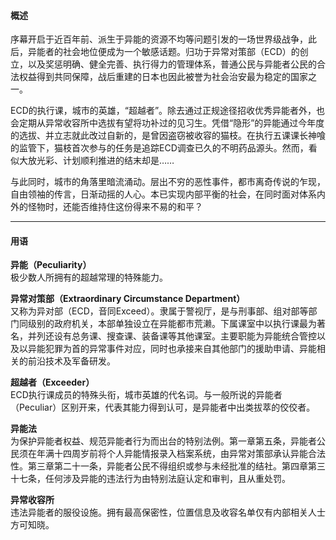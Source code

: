 #### 概述
序幕开启于近百年前、派生于异能的资源不均等问题引发的一场世界级战争，此后，异能者的社会地位便成为一个敏感话题。归功于异常对策部（ECD）的创立，以及奖惩明确、健全完善、执行得力的管理体系，普通公民与异能者公民的合法权益得到共同保障，战后重建的日本也因此被誉为社会治安最为稳定的国家之一。

ECD的执行课，城市的英雄，“超越者”。除去通过正规途径招收优秀异能者外，也会定期从异常收容所中选拔有望将功补过的见习生。凭借“隐形”的异能通过今年度的选拔、并立志就此改过自新的，是曾因盗窃被收容的猫枝。在执行五课课长神喰的监管下，猫枝首次参与的任务是追踪ECD调查已久的不明药品源头。然而，看似大放光彩、计划顺利推进的结末却是……

与此同时，城市的角落里暗流涌动。层出不穷的恶性事件，都市离奇传说的乍现，自由领袖的传言，日渐动摇的人心。本已实现内部平衡的社会，在同时面对体系内外的怪物时，还能否维持住这份得来不易的和平？

---
#### 用语
<b>异能（Peculiarity）</b>
<br>极少数人所拥有的超越常理的特殊能力。

<b>异常对策部（Extraordinary Circumstance Department）</b>
<br>又称为异对部（ECD，音同Exceed）。隶属于警视厅，是与刑事部、组对部等部门同级别的政府机关，本部单独设立在异能都市荒濑。下属课室中以执行课最为著名，并列还设有总务课、搜查课、装备课等其他课室。主要职能为异能统合管控以及以异能犯罪为首的异常事件对应，同时也承接来自其他部门的援助申请、异能相关的前沿技术及军备研发。

<b>超越者（Exceeder）</b>
<br>ECD执行课成员的特殊头衔，城市英雄的代名词。与一般所说的异能者（Peculiar）区别开来，代表其能力得到认可，是异能者中出类拔萃的佼佼者。

<b>异能法</b>
<br>为保护异能者权益、规范异能者行为而出台的特别法例。第一章第五条，异能者公民须在年满十四周岁前将个人异能情报录入档案系统，由异常对策部承认异能合法性。第三章第二十一条，异能者公民不得组织或参与未经批准的结社。第四章第三十七条，任何涉及异能的违法行为由特别法庭认定和审判，且从重处罚。

<b>异常收容所</b>
<br>违法异能者的服役设施。拥有最高保密性，位置信息及收容名单仅有内部相关人士方可知晓。



